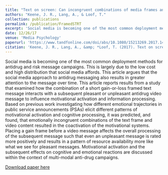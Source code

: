 ```yaml
---
title: "Text on screen: Can incongruent combinations of media frames and emotional trajectories elicit coactivation in the motivational systems. "
authors: "Keene, J. R., Lang, A., & Loof, T."
collection: publications
permalink: /publication/FramedSTRT
excerpt: 'Social media is becoming one of the most common deployment methods for antidrug and risk message campaigns. This is largely due to the low cost and high distribution that social media affords. This article argues that the social media approach to antidrug messaging also results in greater attention to the message over time. This article reports results from a study that examined how the combination of a short gain-or-loss framed text message interacts with a subsequent pleasant or unpleasant antidrug video message to influence motivational activation and information processing. Based on previous work investigating how different emotional trajectories in public service announcements (PSAs) elicit different patterns of motivational activation and cognitive processing, it was predicted, and found, that emotionally incongruent combinations of the text frame and video content resulted in the coactivation of the motivational systems. Placing a gain frame before a video message affects the overall processing of the subsequent message such that even an unpleasant message is rated more positively and results in a pattern of resource availability more like what we see for pleasant messages. Motivational activation and the subsequent effects on cognitive and emotional reactions are discussed within the context of multi-modal anti-drug campaigns.'
date: 12/26/17
venue: 'Media Psychology'
paperurl: 'https://www.tandfonline.com/doi/abs/10.1080/15213269.2017.1412323'
citation: 'Keene, J. R., Lang, A., &amp; *Loof, T. (2017). Text on screen: Can incongruent combinations of media frames and emotional trajectories elicit coactivation in the motivational systems. Media Psychology. DOI:10.1080/15213269.2017.1412323'
---
```

Social media is becoming one of the most common deployment methods for antidrug and risk message campaigns. This is largely due to the low cost and high distribution that social media affords. This article argues that the social media approach to antidrug messaging also results in greater attention to the message over time. This article reports results from a study that examined how the combination of a short gain-or-loss framed text message interacts with a subsequent pleasant or unpleasant antidrug video message to influence motivational activation and information processing. Based on previous work investigating how different emotional trajectories in public service announcements (PSAs) elicit different patterns of motivational activation and cognitive processing, it was predicted, and found, that emotionally incongruent combinations of the text frame and video content resulted in the coactivation of the motivational systems. Placing a gain frame before a video message affects the overall processing of the subsequent message such that even an unpleasant message is rated more positively and results in a pattern of resource availability more like what we see for pleasant messages. Motivational activation and the subsequent effects on cognitive and emotional reactions are discussed within the context of multi-modal anti-drug campaigns.

[Download paper here](https://www.tandfonline.com/doi/abs/10.1080/15213269.2017.1412323)
